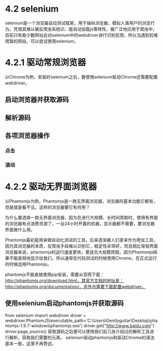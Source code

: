 # 4.2 selenium
selenium是一个浏览器自动测试框架，用于操纵浏览器，模拟人类用户的浏览行为。凭借其难以被反爬虫系统识、能自动加载js等特性，被广泛地应用于爬虫中，目前只有极少数网站会对selenium中的webdriver进行识别反爬，所以当遇到较难爬取的网站，可以尝试使用selenium。

# 4.2.1 驱动常规浏览器

以Chrome为例，安装好selenium之后，要使用selenium驱动Chrome还需要配置webdriver。

## 启动浏览器并获取源码

## 解析源码

## 各项浏览器操作
### 点击
### 滚动

# 4.2.2 驱动无界面浏览器

以Phantomjs为例，Phantomjs是一款无界面浏览器，浏览器的基本功能它都有，但是就是看不见。这样的浏览器要它有何用？

为什么要选择一款无界面浏览器，因为在进行大规模、长时间爬取时，使用有界面的浏览器有点浪费资源了，一台24小时开着的机器，显示器都不需要，要浏览器界面做什么用。

Phantomjs最初是用来做自动化测试的工具，后来逐渐被人们拿来作为爬虫工具，因为其浏览器的本质，反爬虫手段难以识别它，稳定性非常好，而且相比常规界面浏览器来说，phantomjs的运行速度更快，更适合大规模爬取。因为Phantomjs结果不能直观地显示给我们，所以通常在代码测试的时候使用Chrome，在正式运行的时候选用Phantomjs。

phantomjs不能直接使用pip安装，需要从官网下载：http://phantomjs.org/download.html，其官方文档的地址是：http://phantomjs.org/documentation/，另外也需要下载配置webdriver。

## 使用selenium启动phantomjs并获取源码
from selenium import webdriver
driver = webdriver.PhantomJS(executable_path='C:\Users\Gentlyguitar\Desktop\phantomjs-1.9.7-windows\phantomjs.exe')
driver.get("http://www.baidu.com")
driver.page_source()
获取源码之后便可以使用我们前几张介绍过的解析工具进行解析，获取我们需要的元素。
selenium驱动phantomjs和驱动Chrome的语法基本一致，这里不再赘述。






